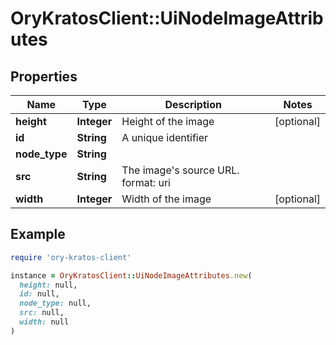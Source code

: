# OryKratosClient::UiNodeImageAttributes

## Properties

| Name | Type | Description | Notes |
| ---- | ---- | ----------- | ----- |
| **height** | **Integer** | Height of the image | [optional] |
| **id** | **String** | A unique identifier |  |
| **node_type** | **String** |  |  |
| **src** | **String** | The image&#39;s source URL.  format: uri |  |
| **width** | **Integer** | Width of the image | [optional] |

## Example

```ruby
require 'ory-kratos-client'

instance = OryKratosClient::UiNodeImageAttributes.new(
  height: null,
  id: null,
  node_type: null,
  src: null,
  width: null
)
```

